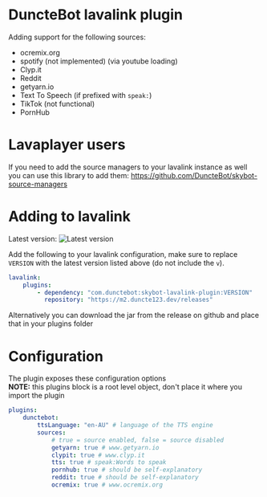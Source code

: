# DuncteBot lavalink plugin

Adding support for the following sources:
- ocremix.org
- spotify (not implemented) (via youtube loading)
- Clyp.it
- Reddit
- getyarn.io
- Text To Speech (if prefixed with `speak:`)
- TikTok (not functional)
- PornHub

# Lavaplayer users
If you need to add the source managers to your lavalink instance as well you can use this library to add them: https://github.com/DuncteBot/skybot-source-managers

# Adding to lavalink

Latest version: ![Latest version][VERSION]

Add the following to your lavalink configuration, make sure to replace `VERSION` with the latest version listed above (do not include the `v`).
```yml
lavalink:
    plugins:
        - dependency: "com.dunctebot:skybot-lavalink-plugin:VERSION"
          repository: "https://m2.duncte123.dev/releases"
```

Alternatively you can download the jar from the release on github and place that in your plugins folder

# Configuration
The plugin exposes these configuration options
<br><b>NOTE:</b> this plugins block is a root level object, don't place it where you import the plugin
```yml
plugins:
    dunctebot:
        ttsLanguage: "en-AU" # language of the TTS engine
        sources:
            # true = source enabled, false = source disabled
            getyarn: true # www.getyarn.io
            clypit: true # www.clyp.it
            tts: true # speak:Words to speak
            pornhub: true # should be self-explanatory
            reddit: true # should be self-explanatory
            ocremix: true # www.ocremix.org
```

[VERSION]: https://img.shields.io/maven-metadata/v?metadataUrl=https%3A%2F%2Fm2.duncte123.dev%2Freleases%2Fcom%2Fdunctebot%2Fskybot-lavalink-plugin%2Fmaven-metadata.xml